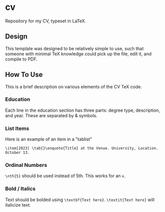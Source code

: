 # cv
Repository for my CV, typeset in LaTeX.

## Design
This template was designed to be relatively simple to use, such that someone with minimal TeX knowledge could pick up the file, edit it, and compile to PDF. 

## How To Use
This is a brief description on various elements of the CV TeX code.
### Education
Each line in the education section has three parts: degree type, description, and year.
These are separated by & symbols.

### List Items
Here is an example of an item in a "tablist"
```
\item[2023] \tab{}\enquote{Title} at the Venue. University, Location. October 13.
```

### Ordinal Numbers
`\nth{5}` should be used instead of 5th. This works for an `x`.

### Bold / Italics
Text should be bolded using `\textbf{Text here}`. `\textit{Text here}` will italicize text.
